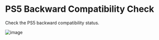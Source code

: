# PS5 Backward Compatibility Check
Check the PS5 backward compatibility status. 

![image](https://user-images.githubusercontent.com/36906814/97773609-47dd7800-1b8c-11eb-8cfa-ea4249405e45.png)
